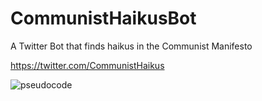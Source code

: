 # CommunistHaikusBot
A Twitter Bot that finds haikus in the Communist Manifesto

https://twitter.com/CommunistHaikus

![pseudocode](https://cloud.githubusercontent.com/assets/10643705/17126383/d3193628-52ca-11e6-8b5d-47a054d8007c.png)

